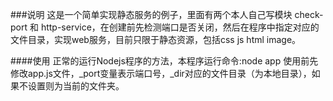 ###说明
这是一个简单实现静态服务的例子，里面有两个本人自己写模块 check-port 和 http-service，在创建前先检测端口是否关闭，然后在程序中指定对应的文件目录，实现web服务，目前只限于静态资源，包括css js html image。

####使用
正常的运行Nodejs程序的方法，本程序运行命令:node app
使用前先修改app.js文件，_port变量表示端口号，_dir对应的文件目录（为本地目录），如果不设置则为当前的文件夹。
